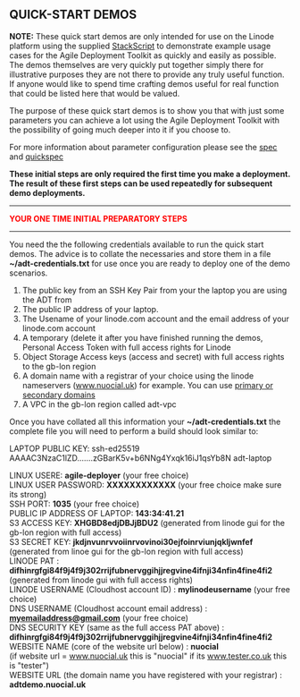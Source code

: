 ## QUICK-START DEMOS  

**NOTE:** These quick start demos are only intended for use on the Linode platform using the supplied [StackScript](https://cloud.linode.com/stackscripts/635271) to demonstrate example usage cases for the Agile Deployment Toolkit as quickly and easily as possible.  The demos themselves are very quickly put together simply there for illustrative purposes they are not there to provide any truly useful function. If anyone would like to spend time crafting demos useful for real function that could be listed here that would be valued. 

The purpose of these quick start demos is to show you that with just some parameters you can achieve a lot using the Agile Deployment Toolkit with the possibility of going much deeper into it if you choose to.

For more information about parameter configuration please see the [spec](https://github.com/wintersys-projects/adt-build-machine-scripts/blob/main/templatedconfigurations/specification.md) and [quickspec](https://github.com/wintersys-projects/adt-build-machine-scripts/blob/main/templatedconfigurations/quick_specification.dat)

**These initial steps are only required the first time you make a deployment. The result of these first steps can be used repeatedly for subsequent demo deployments.** 

--------------------------
<span style="color:red">**YOUR ONE TIME INITIAL PREPARATORY STEPS**</span>

--------------------------

You need the the following credentials available to run the quick start demos. The advice is to collate the necessaries and store them in a file **~/adt-credentials.txt** for use once you are ready to deploy one of the demo scenarios. 

1. The public key from an SSH Key Pair from your the laptop you are using the ADT from
3. The public IP address of your laptop. 
4. The Usename of your linode.com account and the email address of your linode.com account
5. A temporary (delete it after you have finished running the demos, Personal Access Token with full access rights for Linode
6. Object Storage Access keys (access and secret) with full access rights to the gb-lon region
7. A domain name with a registrar of your choice using the linode nameservers (www.nuocial.uk) for example. You can use [primary or secondary domains](https://techdocs.akamai.com/cloud-computing/docs/create-a-domain)
8. A VPC in the gb-lon region called adt-vpc

Once you have collated all this information your **~/adt-credentials.txt** the complete file you will need to perform a build should look similar to:

LAPTOP PUBLIC KEY: ssh-ed25519 AAAAC3NzaC1lZD.......zGBarK5v+b6NNg4Yxqk16iJ1qsYb8N adt-laptop  

LINUX USERE: **agile-deployer**  (your free choice)  
LINUX USER PASSWORD: **XXXXXXXXXXXX** (your free choice make sure its strong)  
SSH PORT: **1035** (your free choice)  
PUBLIC IP ADDRESS OF LAPTOP: **143:34:41.21**  
S3 ACCESS KEY:  **XHGBD8edjDBJjBDU2** (generated from linode gui for the gb-lon region with full access)  
S3 SECRET KEY:  **jkdjnvunrvvoiinrvovinoi30ejfoinrviunjqkljwnfef** (generated from linoe gui for the gb-lon region with full access)  
LINODE PAT : **difhinrgfgi84f9j4f9j302rrijfubnervggihjjregvine4ifnji34nfin4fine4fi2** (generated from linode gui with full access rights)  
LINODE USERNAME (Cloudhost account ID) : **mylinodeusername** (your free choice)  
DNS USERNAME (Cloudhost account email address) : **myemailaddress@gmail.com** (your free choice)  
DNS SECURITY KEY (same as the full access PAT above) : **difhinrgfgi84f9j4f9j302rrijfubnervggihjjregvine4ifnji34nfin4fine4fi2**  
WEBSITE NAME (core of the website url below) : **nuocial**   
(if website url = www.nuocial.uk this is "nuocial" if its www.tester.co.uk this is "tester")  
WEBSITE URL (the domain name you have registered with your registrar) : **adtdemo.nuocial.uk**  


